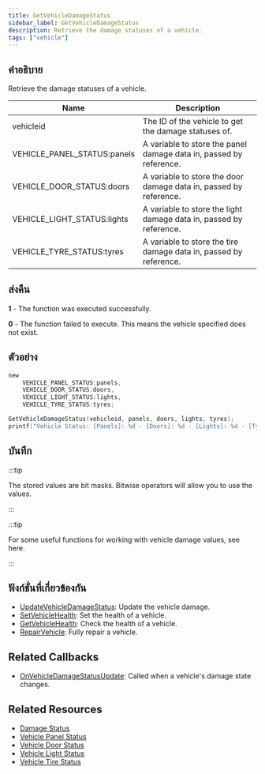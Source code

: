 ```yaml
---
title: GetVehicleDamageStatus
sidebar_label: GetVehicleDamageStatus
description: Retrieve the damage statuses of a vehicle.
tags: ["vehicle"]
---
```


## คำอธิบาย

Retrieve the damage statuses of a vehicle.

| Name                        | Description                                                        |
| --------------------------- | ------------------------------------------------------------------ |
| vehicleid                   | The ID of the vehicle to get the damage statuses of.               |
| VEHICLE_PANEL_STATUS:panels | A variable to store the panel damage data in, passed by reference. |
| VEHICLE_DOOR_STATUS:doors   | A variable to store the door damage data in, passed by reference.  |
| VEHICLE_LIGHT_STATUS:lights | A variable to store the light damage data in, passed by reference. |
| VEHICLE_TYRE_STATUS:tyres   | A variable to store the tire damage data in, passed by reference.  |

## ส่งคืน

**1** - The function was executed successfully.

**0** - The function failed to execute. This means the vehicle specified does not exist.

## ตัวอย่าง

```c
new 
	VEHICLE_PANEL_STATUS:panels,
	VEHICLE_DOOR_STATUS:doors,
	VEHICLE_LIGHT_STATUS:lights,
	VEHICLE_TYRE_STATUS:tyres;

GetVehicleDamageStatus(vehicleid, panels, doors, lights, tyres);
printf("Vehicle Status: [Panels]: %d - [Doors]: %d - [Lights]: %d - [Tyres]: %d", panels, doors, lights, tyres);
```

## บันทึก

:::tip

The stored values are bit masks. Bitwise operators will allow you to use the values.

:::

:::tip

For some useful functions for working with vehicle damage values, see here.

:::

## ฟังก์ชั่นที่เกี่ยวข้องกัน

- [UpdateVehicleDamageStatus](UpdateVehicleDamageStatus): Update the vehicle damage.
- [SetVehicleHealth](SetVehicleHealth): Set the health of a vehicle.
- [GetVehicleHealth](GetVehicleHealth): Check the health of a vehicle.
- [RepairVehicle](RepairVehicle): Fully repair a vehicle.

## Related Callbacks

- [OnVehicleDamageStatusUpdate](../callbacks/OnVehicleDamageStatusUpdate): Called when a vehicle's damage state changes.

## Related Resources

- [Damage Status](../resources/damagestatus)
- [Vehicle Panel Status](../resources/vehicle-panel-status)
- [Vehicle Door Status](../resources/vehicle-door-status)
- [Vehicle Light Status](../resources/vehicle-light-status)
- [Vehicle Tire Status](../resources/vehicle-tire-status)
